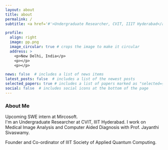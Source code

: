 ```yaml
---
layout: about
title: about
permalink: /
subtitle: <a href='#'>Undergraduate Researcher, CVIT, IIIT Hyderabad</a>. 

profile:
  align: right
  image: pp.png
  image_circular: true # crops the image to make it circular
  address: >
    <p>New Delhi, India</p>
    <p></p>
    <p></p>

news: false  # includes a list of news items
latest_posts: false  # includes a list of the newest posts
selected_papers: true # includes a list of papers marked as "selected={false}"
social: false  # includes social icons at the bottom of the page
---
```

### About Me
Upcoming SWE intern at Mircosoft.
<br>
I'm an Undergraduate Researcher at CVIT, IIIT Hyderabad. I work on Medical Image Analysis and Computer Aided Diagnosis with Prof. Jayanthi Sivaswamy.
<br>

Founder and Co-ordinator of IIIT Society of Applied Quantum Computing.
  

